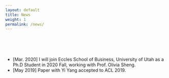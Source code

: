 ```yaml
---
layout: default
title: News
weight: 1
permalink: /news/
---
```


<br/>
<br/>
<br/>

* [Mar. 2020] I will join Eccles School of Business, University of Utah as a Ph.D Student in 2020 Fall, working with Prof. Olivia Sheng.
* [May 2019] Paper with Yi Yang accepted to ACL 2019.

